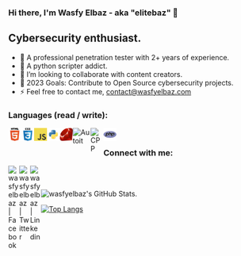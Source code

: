 ### Hi there, I'm Wasfy Elbaz - aka "elitebaz" 👋

## Cybersecurity enthusiast.

- 🔭 A professional penetration tester with 2+ years of experience.
- 🌱 A python scripter addict.
- 👯 I’m looking to collaborate with content creators.
- 🥅 2023 Goals: Contribute to Open Source cybersecurity projects.
- ⚡ Feel free to contact me, contact@wasfyelbaz.com

### Languages (read / write):

<img align="left" alt="HTML5" width="26px" src="https://raw.githubusercontent.com/github/explore/80688e429a7d4ef2fca1e82350fe8e3517d3494d/topics/html/html.png" />
<img align="left" alt="CSS3" width="26px" src="https://raw.githubusercontent.com/github/explore/80688e429a7d4ef2fca1e82350fe8e3517d3494d/topics/css/css.png" />
<img align="left" alt="JavaScript" width="26px" src="https://raw.githubusercontent.com/github/explore/80688e429a7d4ef2fca1e82350fe8e3517d3494d/topics/javascript/javascript.png" />
<img align="left" alt="Python" width="26px" src="https://raw.githubusercontent.com/github/explore/80688e429a7d4ef2fca1e82350fe8e3517d3494d/topics/python/python.png" />
<img align="left" alt="Ruby" width="26px" src="https://raw.githubusercontent.com/github/explore/80688e429a7d4ef2fca1e82350fe8e3517d3494d/topics/ruby/ruby.png" />
<img align="left" alt="Autoit" width="36px" src="https://i.ibb.co/1T8jmx0/Auto-It-Featured-640x480.png" />
<img align="left" alt="CPP" width="26px" src="https://raw.githubusercontent.com/isocpp/logos/master/cpp_logo.png" />
<img align="left" alt="Ruby" width="26px" src="https://raw.githubusercontent.com/github/explore/80688e429a7d4ef2fca1e82350fe8e3517d3494d/topics/php/php.png" />
<br />

### Connect with me:

[<img align="left" alt="wasfyelbaz | Facebook" width="22px" src="https://cdn.jsdelivr.net/npm/simple-icons@v3/icons/facebook.svg" />][facebook]
[<img align="left" alt="wasfyelbaz | Twitter" width="22px" src="https://cdn.jsdelivr.net/npm/simple-icons@v3/icons/twitter.svg" />][twitter]
[<img align="left" alt="wasfyelbaz | Linkedin" width="22px" src="https://cdn.jsdelivr.net/npm/simple-icons@v3/icons/linkedin.svg" />][linkedin]

<br />
<br />

![wasfyelbaz's GitHub Stats](https://github-readme-stats.vercel.app/api?username=wasfyelbaz&hide=["issues"]&show_icons=true&theme=onedark).

[![Top Langs](https://github-readme-stats.vercel.app/api/top-langs/?username=wasfyelbaz&layout=compact&theme=onedark)](https://github.com/anuraghazra/github-readme-stats)

[facebook]: https://facebook.com/wasfyelbaz
[twitter]: https://twitter.com/elitebaz_
[linkedin]: https://www.linkedin.com/in/wasfyelbaz/
